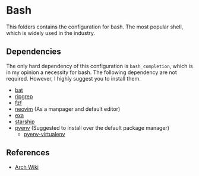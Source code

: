 # Bash

This folders contains the configuration for bash. The most popular shell, which
is widely used in the industry.

## Dependencies

The only hard dependency of this configuration is `bash_completion`, which is in
my opinion a necessity for bash. The following dependency are not required.
However, I highly suggest you to install them.

- [bat](https://github.com/sharkdp/bat)
- [ripgrep](https://github.com/BurntSushi/ripgrep)
- [fzf](https://github.com/junegunn/fzf)
- [neovim](https://github.com/neovim/neovim) (As a manpager and default editor)
- [exa](https://github.com/ogham/exa)
- [starship](https://starship.rs/)
- [pyenv](https://github.com/pyenv/pyenv) (Suggested to install over the default
  package manager)
  - [pyenv-virtualenv](https://github.com/pyenv/pyenv-virtualenv)

## References

- [Arch Wiki](https://wiki.archlinux.org/title/Bash)
